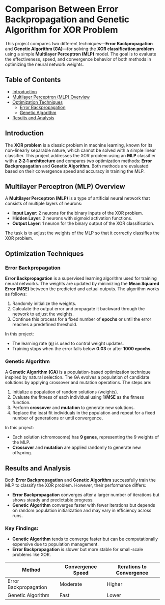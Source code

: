 # Comparison Between Error Backpropagation and Genetic Algorithm for XOR Problem

This project compares two different techniques—**Error Backpropagation** and **Genetic Algorithm (GA)**—for solving the **XOR classification problem** using a simple **Multilayer Perceptron (MLP)** model. The goal is to evaluate the effectiveness, speed, and convergence behavior of both methods in optimizing the neural network weights.

## Table of Contents
- [Introduction](#introduction)
- [Multilayer Perceptron (MLP) Overview](#multilayer-perceptron-mlp-overview)
- [Optimization Techniques](#optimization-techniques)
  - [Error Backpropagation](#error-backpropagation)
  - [Genetic Algorithm](#genetic-algorithm)
- [Results and Analysis](#results-and-analysis)


## Introduction

The **XOR problem** is a classic problem in machine learning, known for its non-linearly separable nature, which cannot be solved with a simple linear classifier. This project addresses the XOR problem using an **MLP** classifier with a **2:2:1 architecture** and compares two optimization methods: **Error Backpropagation** and **Genetic Algorithm**. Both methods are evaluated based on their convergence speed and accuracy in training the MLP.

## Multilayer Perceptron (MLP) Overview

A **Multilayer Perceptron (MLP)** is a type of artificial neural network that consists of multiple layers of neurons:
- **Input Layer**: 2 neurons for the binary inputs of the XOR problem.
- **Hidden Layer**: 2 neurons with sigmoid activation functions.
- **Output Layer**: 1 neuron for the binary output of the XOR classification.

The task is to adjust the weights of the MLP so that it correctly classifies the XOR problem.

## Optimization Techniques

### Error Backpropagation

**Error Backpropagation** is a supervised learning algorithm used for training neural networks. The weights are updated by minimizing the **Mean Squared Error (MSE)** between the predicted and actual outputs. The algorithm works as follows:
1. Randomly initialize the weights.
2. Calculate the output error and propagate it backward through the network to adjust the weights.
3. Continue this process for a fixed number of **epochs** or until the error reaches a predefined threshold.

In this project:
- The learning rate (**η**) is used to control weight updates.
- Training stops when the error falls below **0.03** or after **1000 epochs**.

### Genetic Algorithm

A **Genetic Algorithm (GA)** is a population-based optimization technique inspired by natural selection. The GA evolves a population of candidate solutions by applying crossover and mutation operations. The steps are:
1. Initialize a population of random solutions (weights).
2. Evaluate the fitness of each individual using **1/MSE** as the fitness function.
3. Perform **crossover** and **mutation** to generate new solutions.
4. Replace the least fit individuals in the population and repeat for a fixed number of generations or until convergence.

In this project:
- Each solution (chromosome) has **9 genes**, representing the 9 weights of the MLP.
- **Crossover** and **mutation** are applied randomly to generate new offspring.

## Results and Analysis

Both **Error Backpropagation** and **Genetic Algorithm** successfully train the MLP to classify the XOR problem. However, their performance differs:

- **Error Backpropagation** converges after a larger number of iterations but shows steady and predictable progress.
- **Genetic Algorithm** converges faster with fewer iterations but depends on random population initialization and may vary in efficiency across runs.

### Key Findings:
- **Genetic Algorithm** tends to converge faster but can be computationally expensive due to population management.
- **Error Backpropagation** is slower but more stable for small-scale problems like XOR.

| Method               | Convergence Speed | Iterations to Convergence |
|----------------------|-------------------|--------------------------|
| Error Backpropagation | Moderate          | Higher                    |
| Genetic Algorithm     | Fast              | Lower                     |
